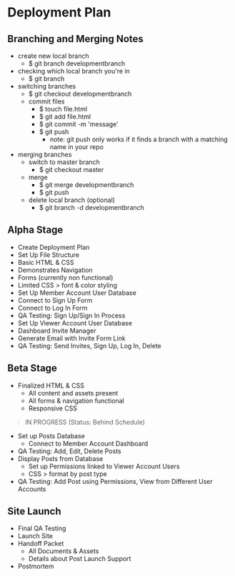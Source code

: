 Deployment Plan
======

Branching and Merging Notes
------
  * create new local branch
    * $ git branch developmentbranch
  * checking which local branch you're in
    * $ git branch
  * switching branches
    * $ git checkout developmentbranch
    * commit files
      * $ touch file.html
      * $ git add file.html
      * $ git commit -m 'message'
      * $ git push
        * note: git push only works if it finds a branch with a matching name in your repo
  * merging branches
    * switch to master branch
      * $ git checkout master
    * merge
      * $ git merge developmentbranch
      * $ git push
    * delete local branch (optional)
      * $ git branch -d developmentbranch


Alpha Stage
------

 * Create Deployment Plan
 * Set Up File Structure
 * Basic HTML & CSS
  * Demonstrates Navigation
  * Forms (currently non functional)
  * Limited CSS > font & color styling
 * Set Up Member Account User Database
  * Connect to Sign Up Form 
  * Connect to Log In Form
 * QA Testing: Sign Up/Sign In Process
  * Set Up Viewer Account User Database
   * Dashboard Invite Manager
   * Generate Email with Invite Form Link 
 * QA Testing: Send Invites, Sign Up, Log In, Delete


Beta Stage
------
* Finalized HTML & CSS
  * All content and assets present
  * All forms & navigation functional
  * Responsive CSS
 
> IN PROGRESS (Status: Behind Schedule)
* Set up Posts Database
  * Connect to Member Account Dashboard
* QA Testing: Add, Edit, Delete Posts
* Display Posts from Database
  * Set up Permissions linked to Viewer Account Users 
  * CSS > format by post type
* QA Testing: Add Post using Permissions, View from Different User Accounts



Site Launch
------
* Final QA Testing
* Launch Site
* Handoff Packet
  * All Documents & Assets
  * Details about Post Launch Support
* Postmortem
